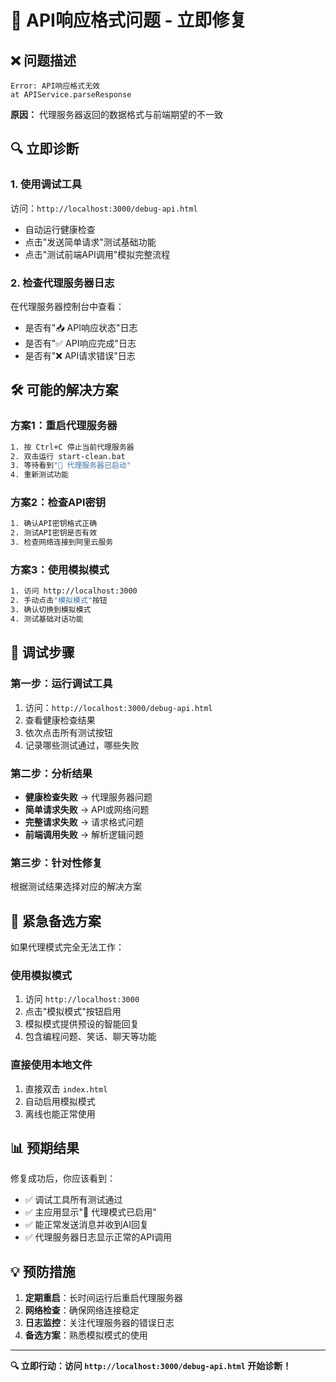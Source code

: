 # 🔧 API响应格式问题 - 立即修复

## ❌ 问题描述
```
Error: API响应格式无效
at APIService.parseResponse
```

**原因：** 代理服务器返回的数据格式与前端期望的不一致

## 🔍 立即诊断

### 1. 使用调试工具
访问：`http://localhost:3000/debug-api.html`
- 自动运行健康检查
- 点击"发送简单请求"测试基础功能
- 点击"测试前端API调用"模拟完整流程

### 2. 检查代理服务器日志
在代理服务器控制台中查看：
- 是否有"📥 API响应状态"日志
- 是否有"✅ API响应完成"日志
- 是否有"❌ API请求错误"日志

## 🛠️ 可能的解决方案

### 方案1：重启代理服务器
```bash
1. 按 Ctrl+C 停止当前代理服务器
2. 双击运行 start-clean.bat
3. 等待看到"🚀 代理服务器已启动"
4. 重新测试功能
```

### 方案2：检查API密钥
```bash
1. 确认API密钥格式正确
2. 测试API密钥是否有效
3. 检查网络连接到阿里云服务
```

### 方案3：使用模拟模式
```bash
1. 访问 http://localhost:3000
2. 手动点击"模拟模式"按钮
3. 确认切换到模拟模式
4. 测试基础对话功能
```

## 🎯 调试步骤

### 第一步：运行调试工具
1. 访问：`http://localhost:3000/debug-api.html`
2. 查看健康检查结果
3. 依次点击所有测试按钮
4. 记录哪些测试通过，哪些失败

### 第二步：分析结果
- **健康检查失败** → 代理服务器问题
- **简单请求失败** → API或网络问题
- **完整请求失败** → 请求格式问题
- **前端调用失败** → 解析逻辑问题

### 第三步：针对性修复
根据测试结果选择对应的解决方案

## 🚨 紧急备选方案

如果代理模式完全无法工作：

### 使用模拟模式
1. 访问 `http://localhost:3000`
2. 点击"模拟模式"按钮启用
3. 模拟模式提供预设的智能回复
4. 包含编程问题、笑话、聊天等功能

### 直接使用本地文件
1. 直接双击 `index.html`
2. 自动启用模拟模式
3. 离线也能正常使用

## 📊 预期结果

修复成功后，你应该看到：
- ✅ 调试工具所有测试通过
- ✅ 主应用显示"🚀 代理模式已启用"
- ✅ 能正常发送消息并收到AI回复
- ✅ 代理服务器日志显示正常的API调用

## 💡 预防措施

1. **定期重启**：长时间运行后重启代理服务器
2. **网络检查**：确保网络连接稳定
3. **日志监控**：关注代理服务器的错误日志
4. **备选方案**：熟悉模拟模式的使用

---

**🔍 立即行动：访问 `http://localhost:3000/debug-api.html` 开始诊断！**
